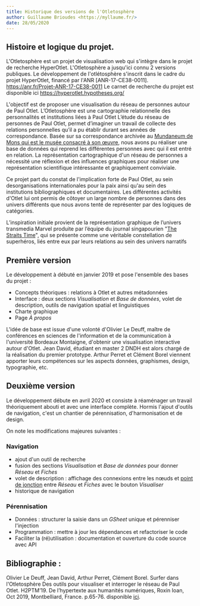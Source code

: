 ```yaml
---
title: Historique des versions de l'Otletosphère
author: Guillaume Brioudes <https://myllaume.fr/>
date: 28/05/2020
---
```

## Histoire et logique du projet.
L'Otletosphère est un projet de visualisation web qui s'intègre dans le projet de recherche HyperOtlet. L'Otletosphère a jusqu'ici connu 2 versions publiques.
Le développement  de l'otlétosphère s'inscrit dans le cadre du projet HyperOtlet, financé par l'ANR [ANR-17-CE38-0011]. https://anr.fr/Projet-ANR-17-CE38-0011
Le carnet de recherche du projet est disponible ici https://hyperotlet.hypotheses.org/

L'objectif est de proposer une visualisation du réseau de personnes autour de Paul Otlet.
L’Otletosphère  est  une  cartographie  relationnelle  des  personnalités  et institutions liées à Paul Otlet
L’étude  du  réseau  de  personnes  de  Paul  Otlet, permet  d’imaginer  un  travail  de  collecte  des relations personnelles qu’il a pu établir durant ses années de correspondance.
 Basée sur sa correspondance archivée au [Mundaneum de Mons qui est le musée consacré à son œuvre](http://archives.mundaneum.org/), nous avons pu réaliser une base de  données  qui  reprend  les  différentes  personnes  avec  qui  il  est  entré  en relation.
 La   représentation  cartographique  d'un  réseau   de  personnes a nécessité  une réflexion   et   des   influences   graphiques   pour   réaliser   une   représentation scientifique  intéressante et  graphiquement  conviviale.  

 Ce projet part du constat de l'implication forte de Paul  Otlet,  au  sein  desorganisations  internationales  pour  la  paix  ainsi  qu'au sein   des   institutions   bibliographiques   et   documentaires.
  Les   différentes activités  d'Otlet  lui  ont  permis  de  côtoyer  un  large  nombre  de  personnes dans des univers différents que nous avons tenté de représenter par des logiques de catégories.

L’inspiration initiale provient de la représentation graphique de l’univers  transmedia  Marvel  produite  par  l’équipe  du  journal singapourien "[The  Straits  Time](https://graphics.straitstimes.com/STI/STIMEDIA/Interactives/2018/04/marvel-cinematic-universe-whos-who-interactive/index.html)",  qui  se  présente  comme  une  véritable  constellation  de superhéros, liés entre eux par leurs relations au sein des univers narratifs



## Première version

Le développement à débuté en janvier 2019 et pose l'ensemble des bases du projet :

- Concepts théoriques : relations à Otlet et autres métadonnées
- Interface : deux sections *Visualisation* et *Base de données*, volet de description, outils de navigation spatial et linguistiques
- Charte graphique
- Page *À propos*

L'idée de base est issue d'une volonté d'Olivier Le Deuff, maître de conférences en sciences de l'information et de la communication à l'université Bordeaux Montaigne, d'obtenir une visualisation interactive autour d'Otlet. Jean David, étudiant en master 2 DNDH est alors chargé de la réalisation du premier prototype. Arthur Perret et Clément Borel viennent apporter leurs compétences sur les aspects données, graphismes, design, typographie, etc. 

## Deuxième version

Le développement débute en avril 2020 et consiste à réaménager un travail théoriquement abouti et avec une interface complète. Hormis l'ajout d'outils de navigation, c'est un chantier de pérennisation, d'harmonisation et de design.

On note les modifications majeures suivantes :

### Navigation

- ajout d'un outil de recherche
- fusion des sections *Visualisation* et *Base de données* pour donner *Réseau* et *Fiches*
- volet de description : affichage des connexions entre les nœuds et [point de jonction](./demarche/choix-technique.md#union-des-vues) entre *Réseau* et *Fiches* avec le bouton *Visualiser*
- historique de navigation

### Pérennisation

- Données : structurer la saisie dans un *GSheet* unique et pérenniser l'injection
- Programmation : mettre à jour les dépendances et refactoriser le code
- Faciliter la (ré)utilisation : documentation et ouverture du code source avec API


## Bibliographie :

Olivier Le Deuff, Jean David, Arthur Perret, Clément Borel. Surfer dans l'Otletosphère Des outils pour visualiser et interroger le réseau de Paul Otlet. H2PTM’19. De l’hypertexte aux humanités numériques, Roxin Ioan, Oct 2019, Montbelliard, France. p.65-76. disponible [ici](https://archivesic.ccsd.cnrs.fr/sic_02480515).

